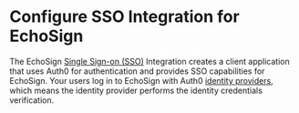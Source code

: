 # Configure SSO Integration for EchoSign

The EchoSign [Single Sign-on (SSO)](https://auth0.com/docs/sso) Integration creates a client application that uses Auth0 for authentication and provides SSO capabilities for EchoSign. Your users log in to EchoSign with Auth0 [identity providers](https://auth0.com/docs/identityproviders), which means the identity provider performs the identity credentials verification.

